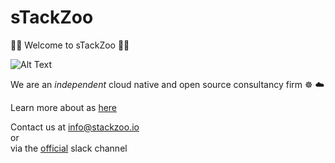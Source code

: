 # sTackZoo


🦍🐘 Welcome to sTackZoo 🦘🐅


![Alt Text](https://media.giphy.com/media/WTO8QA0mX2Cfw5vhkp/giphy.gif)

We are an *independent* cloud native and open source consultancy firm ☸ ☁️

Learn more about as <a href="https://www.stackzoo.io/about">here</a>

Contact us at info@stackzoo.io
</br>
or
</br>
via the <a href="https://stackzoo.slack.com">official</a> slack channel


